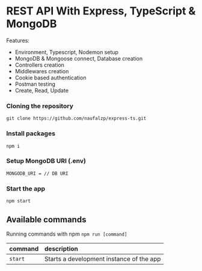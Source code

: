 # REST API With Express, TypeScript & MongoDB

Features:

-   Environment, Typescript, Nodemon setup
-   MongoDB & Mongoose connect, Database creation
-   Controllers creation
-   Middlewares creation
-   Cookie based authentication
-   Postman testing
-   Create, Read, Update

### Cloning the repository

```shell
git clone https://github.com/naufalzp/express-ts.git
```

### Install packages

```shell
npm i
```

### Setup MongoDB URI (.env)

```shell
MONGODB_URI = // DB URI
```

### Start the app

```shell
npm start
```

## Available commands

Running commands with npm `npm run [command]`

| command | description                              |
| :------ | :--------------------------------------- |
| `start` | Starts a development instance of the app |
